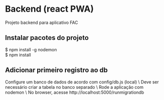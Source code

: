 # Backend (react PWA)
Projeto backend para aplicativo FAC

## Instalar pacotes do projeto
$ npm install -g nodemon \
$ npm install

## Adicionar primeiro registro ao db
Configure um banco de dados de acordo com config/db.js (local) \\
Deve ser necessário criar a tabela no banco separado \\
Rode a aplicação com nodemon \\
No browser, acesse http://localhost:5000/runmigrationdb